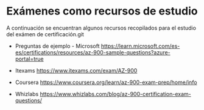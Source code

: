 # Exámenes como recursos de estudio

A continuación se encuentran algunos recursos recopilados para el estudio del exámen de certificación.git 

* Preguntas de ejemplo - Microsoft
https://learn.microsoft.com/es-es/certifications/resources/az-900-sample-questions?azure-portal=true

* Itexams
https://www.itexams.com/exam/AZ-900

* Coursera
https://www.coursera.org/learn/az-900-exam-prep/home/info

* Whizlabs 
https://www.whizlabs.com/blog/az-900-certification-exam-questions/




